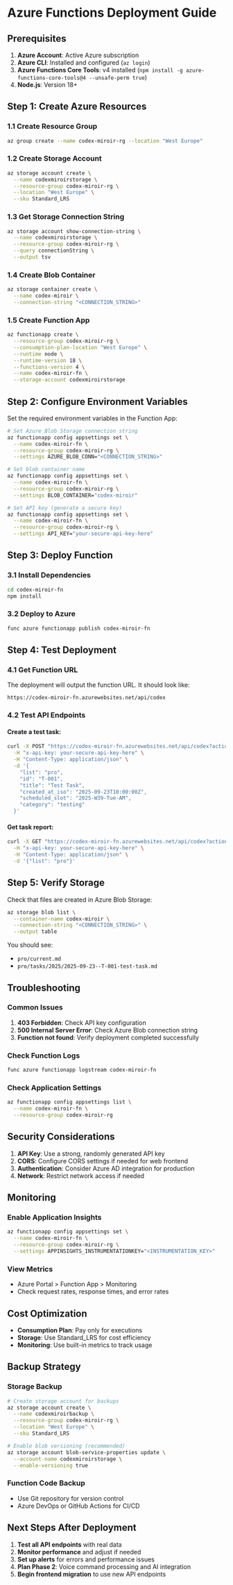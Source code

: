 # Azure Functions Deployment Guide

## Prerequisites

1. **Azure Account**: Active Azure subscription
2. **Azure CLI**: Installed and configured (`az login`)
3. **Azure Functions Core Tools**: v4 installed (`npm install -g azure-functions-core-tools@4 --unsafe-perm true`)
4. **Node.js**: Version 18+ 

## Step 1: Create Azure Resources

### 1.1 Create Resource Group
```bash
az group create --name codex-miroir-rg --location "West Europe"
```

### 1.2 Create Storage Account
```bash
az storage account create \
  --name codexmiroirstorage \
  --resource-group codex-miroir-rg \
  --location "West Europe" \
  --sku Standard_LRS
```

### 1.3 Get Storage Connection String
```bash
az storage account show-connection-string \
  --name codexmiroirstorage \
  --resource-group codex-miroir-rg \
  --query connectionString \
  --output tsv
```

### 1.4 Create Blob Container
```bash
az storage container create \
  --name codex-miroir \
  --connection-string "<CONNECTION_STRING>"
```

### 1.5 Create Function App
```bash
az functionapp create \
  --resource-group codex-miroir-rg \
  --consumption-plan-location "West Europe" \
  --runtime node \
  --runtime-version 18 \
  --functions-version 4 \
  --name codex-miroir-fn \
  --storage-account codexmiroirstorage
```

## Step 2: Configure Environment Variables

Set the required environment variables in the Function App:

```bash
# Set Azure Blob Storage connection string
az functionapp config appsettings set \
  --name codex-miroir-fn \
  --resource-group codex-miroir-rg \
  --settings AZURE_BLOB_CONN="<CONNECTION_STRING>"

# Set blob container name
az functionapp config appsettings set \
  --name codex-miroir-fn \
  --resource-group codex-miroir-rg \
  --settings BLOB_CONTAINER="codex-miroir"

# Set API key (generate a secure key)
az functionapp config appsettings set \
  --name codex-miroir-fn \
  --resource-group codex-miroir-rg \
  --settings API_KEY="your-secure-api-key-here"
```

## Step 3: Deploy Function

### 3.1 Install Dependencies
```bash
cd codex-miroir-fn
npm install
```

### 3.2 Deploy to Azure
```bash
func azure functionapp publish codex-miroir-fn
```

## Step 4: Test Deployment

### 4.1 Get Function URL
The deployment will output the function URL. It should look like:
```
https://codex-miroir-fn.azurewebsites.net/api/codex
```

### 4.2 Test API Endpoints

#### Create a test task:
```bash
curl -X POST "https://codex-miroir-fn.azurewebsites.net/api/codex?action=createTask" \
  -H "x-api-key: your-secure-api-key-here" \
  -H "Content-Type: application/json" \
  -d '{
    "list": "pro",
    "id": "T-001",
    "title": "Test Task",
    "created_at_iso": "2025-09-23T10:00:00Z",
    "scheduled_slot": "2025-W39-Tue-AM",
    "category": "testing"
  }'
```

#### Get task report:
```bash
curl -X GET "https://codex-miroir-fn.azurewebsites.net/api/codex?action=report" \
  -H "x-api-key: your-secure-api-key-here" \
  -H "Content-Type: application/json" \
  -d '{"list": "pro"}'
```

## Step 5: Verify Storage

Check that files are created in Azure Blob Storage:

```bash
az storage blob list \
  --container-name codex-miroir \
  --connection-string "<CONNECTION_STRING>" \
  --output table
```

You should see:
- `pro/current.md`
- `pro/tasks/2025/2025-09-23--T-001-test-task.md`

## Troubleshooting

### Common Issues

1. **403 Forbidden**: Check API key configuration
2. **500 Internal Server Error**: Check Azure Blob connection string
3. **Function not found**: Verify deployment completed successfully

### Check Function Logs
```bash
func azure functionapp logstream codex-miroir-fn
```

### Check Application Settings
```bash
az functionapp config appsettings list \
  --name codex-miroir-fn \
  --resource-group codex-miroir-rg
```

## Security Considerations

1. **API Key**: Use a strong, randomly generated API key
2. **CORS**: Configure CORS settings if needed for web frontend
3. **Authentication**: Consider Azure AD integration for production
4. **Network**: Restrict network access if needed

## Monitoring

### Enable Application Insights
```bash
az functionapp config appsettings set \
  --name codex-miroir-fn \
  --resource-group codex-miroir-rg \
  --settings APPINSIGHTS_INSTRUMENTATIONKEY="<INSTRUMENTATION_KEY>"
```

### View Metrics
- Azure Portal > Function App > Monitoring
- Check request rates, response times, and error rates

## Cost Optimization

- **Consumption Plan**: Pay only for executions
- **Storage**: Use Standard_LRS for cost efficiency
- **Monitoring**: Use built-in metrics to track usage

## Backup Strategy

### Storage Backup
```bash
# Create storage account for backups
az storage account create \
  --name codexmiroirbackup \
  --resource-group codex-miroir-rg \
  --location "West Europe" \
  --sku Standard_LRS

# Enable blob versioning (recommended)
az storage account blob-service-properties update \
  --account-name codexmiroirstorage \
  --enable-versioning true
```

### Function Code Backup
- Use Git repository for version control
- Azure DevOps or GitHub Actions for CI/CD

## Next Steps After Deployment

1. **Test all API endpoints** with real data
2. **Monitor performance** and adjust if needed
3. **Set up alerts** for errors and performance issues
4. **Plan Phase 2**: Voice command processing and AI integration
5. **Begin frontend migration** to use new API endpoints